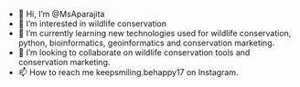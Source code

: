 - 👋 Hi, I’m @MsAparajita
- 👀 I’m interested in wildlife conservation
- 🌱 I’m currently learning new technologies used for wildlife conservation, python, bioinformatics, geoinformatics and conservation marketing.
- 💞️ I’m looking to collaborate on wildlife conservation tools and conservation marketing.
- 📫 How to reach me keepsmiling.behappy17 on Instagram.

<!---
MsAparajita/MsAparajita is a ✨ special ✨ repository because its `README.md` (this file) appears on your GitHub profile.
You can click the Preview link to take a look at your changes.
--->
